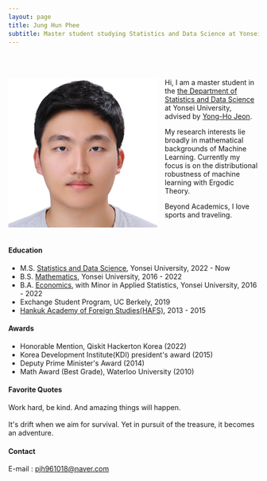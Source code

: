 ```yaml
---
layout: page
title: Jung Hun Phee
subtitle: Master student studying Statistics and Data Science at Yonsei University
---
```

<br><br><br>
<a href="url"><img src="/assets/img/23.jpg" align="left" height="300" width="300" style="float:left; padding-right:15px" ></a>
Hi, I am a master student in the [the Department of Statistics and Data Science](https://stat.yonsei.ac.kr/stat/index.do) at Yonsei University, advised by [Yong-Ho Jeon](https://stat.yonsei.ac.kr/faculty/name_search.do?mode=view&userId=zLn7yUITMUoRCLHT7RciHQ%3D%3D&sosokcd=). 

My research interests lie broadly in mathematical backgrounds of Machine Learning. Currently my focus is on the distributional robustness of machine learning with Ergodic Theory.

Beyond Academics, I love sports and traveling.
<br><br><br>


#### Education
- M.S. [Statistics and Data Science](https://stat.yonsei.ac.kr/stat/index.do), Yonsei University, 2022 - Now
- B.S. [Mathematics](https://math.yonsei.ac.kr/math/index.do), Yonsei University, 2016 - 2022 
- B.A. [Economics](https://economics.yonsei.ac.kr/economics/index.do), with Minor in Applied Statistics, Yonsei University, 2016 - 2022
- Exchange Student Program, UC Berkely, 2019
- [Hankuk Academy of Foreign Studies(HAFS)](http://www.hafs.hs.kr/), 2013 - 2015

#### Awards
- Honorable Mention, Qiskit Hackerton Korea (2022)
- Korea Development Institute(KDI) president's award (2015)
- Deputy Prime Minister's Award (2014)
- Math Award (Best Grade), Waterloo University (2010)

#### Favorite Quotes
Work hard, be kind. And amazing things will happen. <br><br>
It's drift when we aim for survival. Yet in pursuit of the treasure, it becomes an adventure.

#### Contact
E-mail : pjh961018@naver.com
